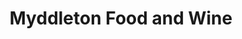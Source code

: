 ---
title: "Myddleton Food and Wine"
url: /hoddesdon/myddleton-food-and-wine/
shop: Lebensmittel
---